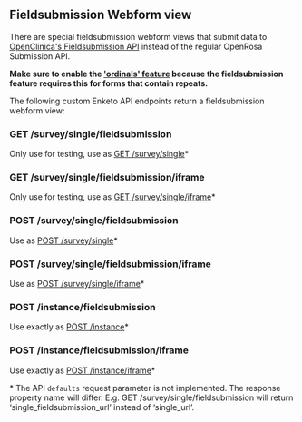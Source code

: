 ## Fieldsubmission Webform view

There are special fieldsubmission webform views that submit data to [OpenClinica's Fieldsubmission API](https://swaggerhub.com/api/martijnr/openclinica-fieldsubmission) instead of the regular OpenRosa Submission API.

**Make sure to enable the ['ordinals' feature](./ordinals.md) because the fieldsubmission feature requires this for forms that contain repeats.**

The following custom Enketo API endpoints return a fieldsubmission webform view:

### GET /survey/single/fieldsubmission
Only use for testing, use as [GET /survey/single](http://apidocs.enketo.org/v2/#/get-survey-single)*

### GET /survey/single/fieldsubmission/iframe 
Only use for testing, use as [GET /survey/single/iframe](http://apidocs.enketo.org/v2/#/get-survey-single-iframe)*

### POST /survey/single/fieldsubmission
Use as [POST /survey/single](http://apidocs.enketo.org/v2/#/post-survey-single)*

### POST /survey/single/fieldsubmission/iframe
Use as [POST /survey/single/iframe](http://apidocs.enketo.org/v2/#/post-survey-single-iframe)*

### POST /instance/fieldsubmission
Use exactly as [POST /instance](http://apidocs.enketo.org/v2/#/post-instance)*

### POST /instance/fieldsubmission/iframe
Use exactly as [POST /instance/iframe](http://apidocs.enketo.org/v2/#/post-instance-iframe)*

\* The API `defaults` request parameter is not implemented. The response property name will differ. E.g. GET /survey/single/fieldsubmission will return ‘single_fieldsubmission_url’ instead of ‘single_url’.

